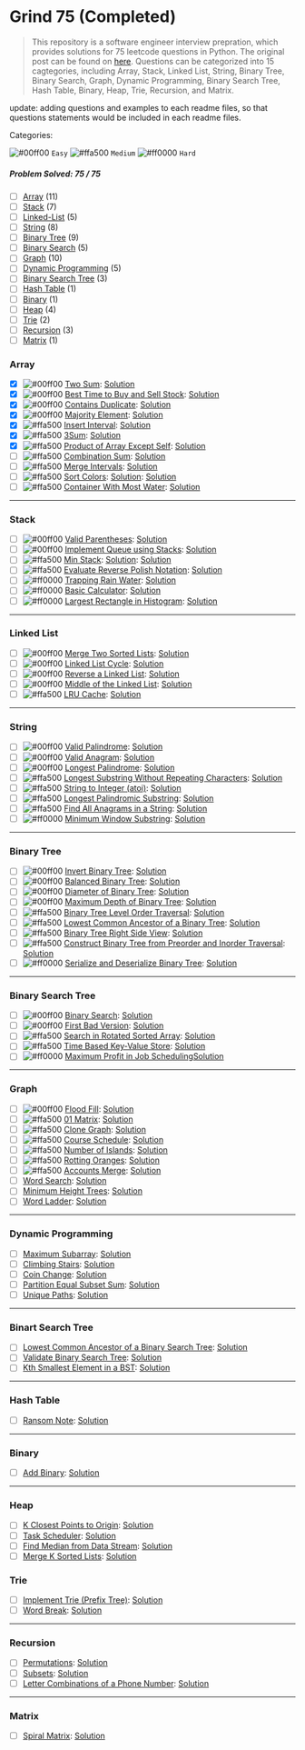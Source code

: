 # Grind 75 (Completed)

> This repository is a software engineer interview prepration, which provides solutions for 75 leetcode questions in Python. The original post can be found on [here](https://www.techinterviewhandbook.org/grind75?grouping=topics&order=difficulty&hours=8). Questions can be categorized into 15 cagtegories, including Array, Stack, Linked List, String, Binary Tree, Binary Search, Graph, Dynamic Programming, Binary Search Tree, Hash Table, Binary, Heap, Trie, Recursion, and Matrix.

update: adding questions and examples to each readme files, so that questions statements would be included in each readme files.

Categories:

![#00ff00](https://placehold.co/1x1/00ff00/00ff00.png) `Easy` 
![#ffa500](https://placehold.co/1x1/ffa500/ffa500.png) `Medium` 
![#ff0000](https://placehold.co/1x1/ff0000/ff0000.png) `Hard` 

##### Problem Solved: 75 / 75

-   [ ] [Array](#array) (11)
-   [ ] [Stack](#stack) (7)
-   [ ] [Linked-List](#linked-list) (5)
-   [ ] [String](#string) (8)
-   [ ] [Binary Tree](#binary-tree) (9)
-   [ ] [Binary Search](#binary-search-tree) (5)
-   [ ] [Graph](#graph) (10)
-   [ ] [Dynamic Programming](#dynamic-programming) (5)
-   [ ] [Binary Search Tree](#binary-search-tree) (3)
-   [ ] [Hash Table](#hash-table) (1)
-   [ ] [Binary](#binary) (1)
-   [ ] [Heap](#heap) (4)
-   [ ] [Trie](#trie) (2)
-   [ ] [Recursion](#recursion) (3)
-   [ ] [Matrix](#matrix) (1)

### Array

-   [X] ![#00ff00](https://placehold.co/1x1/00ff00/00ff00.png) [Two Sum](https://leetcode.com/problems/two-sum): [Solution](/Array/1-TwoSum)
-   [X] ![#00ff00](https://placehold.co/1x1/00ff00/00ff00.png) [Best Time to Buy and Sell Stock](https://leetcode.com/problems/best-time-to-buy-and-sell-stock): [Solution](/Array/121-BestTimetoBuyandSellStock/) 
-   [X] ![#00ff00](https://placehold.co/1x1/00ff00/00ff00.png) [Contains Duplicate](https://leetcode.com/problems/contains-duplicate): [Solution](/Array/217-ContainsDuplicate/)
-   [X] ![#00ff00](https://placehold.co/1x1/00ff00/00ff00.png) [Majority Element](https://leetcode.com/problems/majority-element): [Solution](/Array/169-MajorityElement/)
-   [X] ![#ffa500](https://placehold.co/1x1/ffa500/ffa500.png) [Insert Interval](https://leetcode.com/problems/insert-interval): [Solution](/Array/57-InsertInterval/)
-   [X] ![#ffa500](https://placehold.co/1x1/ffa500/ffa500.png) [3Sum](https://leetcode.com/problems/3sum/): [Solution](/Array/15-3Sum/)
-   [X] ![#ffa500](https://placehold.co/1x1/ffa500/ffa500.png) [Product of Array Except Self](https://leetcode.com/problems/product-of-array-except-self): [Solution](/Array/238-ProductofArrayExceptSelf/)
-   [ ] ![#ffa500](https://placehold.co/1x1/ffa500/ffa500.png) [Combination Sum](https://leetcode.com/problems/combination-sum): [Solution](/Array/39-CombinationSum/)
-   [ ] ![#ffa500](https://placehold.co/1x1/ffa500/ffa500.png) [Merge Intervals](https://leetcode.com/problems/merge-intervals): [Solution](/Array/56-MergeIntervals/)
-   [ ] ![#ffa500](https://placehold.co/1x1/ffa500/ffa500.png) [Sort Colors](https://leetcode.com/problems/sort-colors): [Solution](/Array/75-SortColors/): [Solution](/Array/75-SortColors/)
-   [ ] ![#ffa500](https://placehold.co/1x1/ffa500/ffa500.png) [Container With Most Water](https://leetcode.com/problems/container-with-most-water): [Solution](/Array/11-ContainerWithMostWater/)

---

### Stack

-   [ ] ![#00ff00](https://placehold.co/1x1/00ff00/00ff00.png) [Valid Parentheses](https://leetcode.com/problems/valid-parentheses): [Solution](/Stack/20-ValidParentheses/)
-   [ ] ![#00ff00](https://placehold.co/1x1/00ff00/00ff00.png) [Implement Queue using Stacks](https://leetcode.com/problems/implement-queue-using-stacks): [Solution](/Stack/232-ImplementQueueusingStacks/)
-   [ ] ![#ffa500](https://placehold.co/1x1/ffa500/ffa500.png) [Min Stack](https://leetcode.com/problems/min-stack): [Solution](/Stack/232-ImplementQueueusingStacks/): [Solution](/Stack/155-MinStack/)
-   [ ] ![#ffa500](https://placehold.co/1x1/ffa500/ffa500.png) [Evaluate Reverse Polish Notation](https://leetcode.com/problems/evaluate-reverse-polish-notation): [Solution](/Stack/150-EvaluateReversePolishNotation/)
-   [ ] ![#ff0000](https://placehold.co/1x1/ff0000/ff0000.png) [Trapping Rain Water](https://leetcode.com/problems/trapping-rain-water): [Solution](/Stack/42-TrappingRainWater/)
-   [ ] ![#ff0000](https://placehold.co/1x1/ff0000/ff0000.png) [Basic Calculator](https://leetcode.com/problems/basic-calculator): [Solution](/Stack/224-BasicCalculator/)
-   [ ] ![#ff0000](https://placehold.co/1x1/ff0000/ff0000.png) [Largest Rectangle in Histogram](https://leetcode.com/problems/largest-rectangle-in-histogram): [Solution](/Stack/84-LargestRectangleinHistogram/)

---

### Linked List

-   [ ] ![#00ff00](https://placehold.co/1x1/00ff00/00ff00.png) [Merge Two Sorted Lists](https://leetcode.com/problems/merge-two-sorted-lists): [Solution](/Linked%20List/21-MergeTwoSortedLists/)
-   [ ] ![#00ff00](https://placehold.co/1x1/00ff00/00ff00.png) [Linked List Cycle](https://leetcode.com/problems/linked-list-cycle): [Solution](/Linked%20List/141-LinkedListCycle/)
-   [ ] ![#00ff00](https://placehold.co/1x1/00ff00/00ff00.png) [Reverse a Linked List](https://leetcode.com/problems/reverse-linked-list): [Solution](/Linked%20List/206-Reverse-Linked-List/)
-   [ ] ![#00ff00](https://placehold.co/1x1/00ff00/00ff00.png) [Middle of the Linked List](https://leetcode.com/problems/middle-of-the-linked-list/): [Solution](/Linked%20List/876-MiddleoftheLinkedList/)
-   [ ] ![#ffa500](https://placehold.co/1x1/ffa500/ffa500.png) [LRU Cache](https://leetcode.com/problems/lru-cache/): [Solution](/Linked%20List/146-LRUCache/) 

---

### String

-   [ ] ![#00ff00](https://placehold.co/1x1/00ff00/00ff00.png) [Valid Palindrome](https://leetcode.com/problems/valid-palindrome): [Solution](/String/125-ValidPalindrome/)
-   [ ] ![#00ff00](https://placehold.co/1x1/00ff00/00ff00.png) [Valid Anagram](https://leetcode.com/problems/valid-anagram): [Solution](/String/242-ValidAnagram/)
-   [ ] ![#00ff00](https://placehold.co/1x1/00ff00/00ff00.png) [Longest Palindrome](https://leetcode.com/problems/longest-palindrome): [Solution](/String/409-LongestPalindrome/)
-   [ ] ![#ffa500](https://placehold.co/1x1/ffa500/ffa500.png) [Longest Substring Without Repeating Characters](https://leetcode.com/problems/longest-substring-without-repeating-characters): [Solution](/String/3-LongestSubstringWithoutRepeatingCharacters/)
-   [ ] ![#ffa500](https://placehold.co/1x1/ffa500/ffa500.png) [String to Integer (atoi)](https://leetcode.com/problems/string-to-integer-atoi): [Solution](</String/8-StringtoInteger(atoi)/>)
-   [ ] ![#ffa500](https://placehold.co/1x1/ffa500/ffa500.png) [Longest Palindromic Substring](https://leetcode.com/problems/longest-palindromic-substring): [Solution](/String/5-LongestPalindromicSubstring/)
-   [ ] ![#ffa500](https://placehold.co/1x1/ffa500/ffa500.png) [Find All Anagrams in a String](https://leetcode.com/problems/find-all-anagrams-in-a-string): [Solution](/String/438-FindAllAnagramsinaString/)
-   [ ] ![#ff0000](https://placehold.co/1x1/ff0000/ff0000.png) [Minimum Window Substring](https://leetcode.com/problems/minimum-window-substring): [Solution](/String/76-MinimumWindowSubstring/)

---

### Binary Tree

-   [ ] ![#00ff00](https://placehold.co/1x1/00ff00/00ff00.png) [Invert Binary Tree](https://leetcode.com/problems/invert-binary-tree): [Solution](/Binary%20Tree/226-InvertBinaryTree/)
-   [ ] ![#00ff00](https://placehold.co/1x1/00ff00/00ff00.png) [Balanced Binary Tree](https://leetcode.com/problems/balanced-binary-tree): [Solution](/Binary%20Tree/110-BalancedBinaryTree/)
-   [ ] ![#00ff00](https://placehold.co/1x1/00ff00/00ff00.png) [Diameter of Binary Tree](https://leetcode.com/problems/diameter-of-binary-tree): [Solution](/Binary%20Tree/543-DiameterofBinaryTree/)
-   [ ] ![#00ff00](https://placehold.co/1x1/00ff00/00ff00.png) [Maximum Depth of Binary Tree](https://leetcode.com/problems/maximum-depth-of-binary-tree): [Solution](/Binary%20Tree/104-MaximumDepthofBinaryTree/)
-   [ ] ![#ffa500](https://placehold.co/1x1/ffa500/ffa500.png) [Binary Tree Level Order Traversal](https://leetcode.com/problems/binary-tree-level-order-traversal): [Solution](/Binary%20Tree/102-BinaryTreeLevelOrderTraversal/)
-   [ ] ![#ffa500](https://placehold.co/1x1/ffa500/ffa500.png) [Lowest Common Ancestor of a Binary Tree](https://leetcode.com/problems/lowest-common-ancestor-of-a-binary-tree): [Solution](/Binary%20Tree/236-LowestCommonAncestorofaBinaryTree/)
-   [ ] ![#ffa500](https://placehold.co/1x1/ffa500/ffa500.png) [Binary Tree Right Side View](https://leetcode.com/problems/binary-tree-right-side-view): [Solution](/Binary%20Tree/199-BinaryTreeRightSideView/)
-   [ ] ![#ffa500](https://placehold.co/1x1/ffa500/ffa500.png) [Construct Binary Tree from Preorder and Inorder Traversal](https://leetcode.com/problems/construct-binary-tree-from-preorder-and-inorder-traversal): [Solution](/Binary%20Tree/105-ConstructBinaryTreefromPreorderandInorderTraversal/)
-   [ ] ![#ff0000](https://placehold.co/1x1/ff0000/ff0000.png) [Serialize and Deserialize Binary Tree](https://leetcode.com/problems/serialize-and-deserialize-binary-tree): [Solution](/Binary%20Tree/297-SerializeandDeserializeBinaryTree/)

---

### Binary Search Tree

-   [ ] ![#00ff00](https://placehold.co/1x1/00ff00/00ff00.png) [Binary Search](https://leetcode.com/problems/binary-search): [Solution](/Binary%20Search/704-BinarySearch/)
-   [ ] ![#00ff00](https://placehold.co/1x1/00ff00/00ff00.png) [First Bad Version](https://leetcode.com/problems/first-bad-version): [Solution](/Binary%20Search/278-FirstBadVersion/)
-   [ ] ![#ffa500](https://placehold.co/1x1/ffa500/ffa500.png) [Search in Rotated Sorted Array](https://leetcode.com/problems/search-in-rotated-sorted-array): [Solution](/Binary%20Search/33-SearchinRotatedSortedArray/)
-   [ ] ![#ffa500](https://placehold.co/1x1/ffa500/ffa500.png) [Time Based Key-Value Store](https://leetcode.com/problems/time-based-key-value-store): [Solution](/Binary%20Search/981-TimeBasedKey-ValueStore/)
-   [ ] ![#ff0000](https://placehold.co/1x1/ff0000/ff0000.png) [Maximum Profit in Job Scheduling](https://leetcode.com/problems/maximum-profit-in-job-scheduling)[Solution](/Binary%20Search/1235-MaximumProfitinJobScheduling/)

---

### Graph

-   [ ] ![#00ff00](https://placehold.co/1x1/00ff00/00ff00.png) [Flood Fill](https://leetcode.com/problems/flood-fill): [Solution](/Graph/733-FloodFill/)
-   [ ] ![#ffa500](https://placehold.co/1x1/ffa500/ffa500.png) [01 Matrix](https://leetcode.com/problems/01-matrix): [Solution](/Graph/542-01Matrix/)
-   [ ] ![#ffa500](https://placehold.co/1x1/ffa500/ffa500.png) [Clone Graph](https://leetcode.com/problems/clone-graph): [Solution](/Graph/133-CloneGraph/)
-   [ ] ![#ffa500](https://placehold.co/1x1/ffa500/ffa500.png) [Course Schedule](https://leetcode.com/problems/course-schedule): [Solution](/Graph/207-CourseSchedule/)
-   [ ] ![#ffa500](https://placehold.co/1x1/ffa500/ffa500.png) [Number of Islands](https://leetcode.com/problems/number-of-islands): [Solution](/Graph/200-NumberofIslands/)
-   [ ] ![#ffa500](https://placehold.co/1x1/ffa500/ffa500.png) [Rotting Oranges](https://leetcode.com/problems/rotting-oranges): [Solution](/Graph/994-RottingOranges/)
-   [ ] ![#ffa500](https://placehold.co/1x1/ffa500/ffa500.png) [Accounts Merge](https://leetcode.com/problems/accounts-merge): [Solution](/Graph/721-AccountsMerge/)
-   [ ] [Word Search](https://leetcode.com/problems/word-search): [Solution](/Graph/79-WordSearch/)
-   [ ] [Minimum Height Trees](https://leetcode.com/problems/minimum-height-trees): [Solution](/Graph/310-MinimumHeightTrees/)
-   [ ] [Word Ladder](https://leetcode.com/problems/word-ladder): [Solution](/Graph/127-WordLadder/)

---

### Dynamic Programming

-   [ ] [Maximum Subarray](https://leetcode.com/problems/maximum-subarray): [Solution](/Dynamic%20Programming/53-MaximumSubarray/)
-   [ ] [Climbing Stairs](https://leetcode.com/problems/climbing-stairs): [Solution](/Dynamic%20Programming/70-ClimbingStairs/)
-   [ ] [Coin Change](https://leetcode.com/problems/coin-change): [Solution](/Dynamic%20Programming/322-CoinChange/)
-   [ ] [Partition Equal Subset Sum](https://leetcode.com/problems/maximum-subarray): [Solution](/Dynamic%20Programming/416-PartitionEqualSubsetSum/)
-   [ ] [Unique Paths](https://leetcode.com/problems/unique-paths): [Solution](/Dynamic%20Programming/62-UniquePaths/)

---

### Binart Search Tree

-   [ ] [Lowest Common Ancestor of a Binary Search Tree](https://leetcode.com/problems/lowest-common-ancestor-of-a-binary-search-tree): [Solution](/Binary%20Search%20Tree/235-LowestCommonAncestorofaBinarySearchTree/)
-   [ ] [Validate Binary Search Tree](https://leetcode.com/problems/validate-binary-search-tree): [Solution](/Binary%20Search%20Tree/)
-   [ ] [Kth Smallest Element in a BST](https://leetcode.com/problems/kth-smallest-element-in-a-bst): [Solution](/Binary%20Search%20Tree/230-KthSmallestElementinaBST/)

---

### Hash Table

-   [ ] [Ransom Note](https://leetcode.com/problems/ransom-note): [Solution](/Hash%20Table/383-RansomNote/)

---

### Binary

-   [ ] [Add Binary](https://leetcode.com/problems/add-binary): [Solution](/Binary/67-AddBinary/)

---

### Heap

-   [ ] [K Closest Points to Origin](https://leetcode.com/problems/k-closest-points-to-origin): [Solution](/Heap/973-KClosestPointstoOrigin/)
-   [ ] [Task Scheduler](https://leetcode.com/problems/task-scheduler): [Solution](/Heap/621-TaskScheduler/)
-   [ ] [Find Median from Data Stream](https://leetcode.com/problems/find-median-from-data-stream/): [Solution](/Heap/295-FindMedianfromDataStream/)
-   [ ] [Merge K Sorted Lists](https://leetcode.com/problems/merge-k-sorted-lists/): [Solution](/Heap/23-MergekSortedLists/)

### Trie

-   [ ] [Implement Trie (Prefix Tree)](https://leetcode.com/problems/implement-trie-prefix-tree): [Solution](</Trie/208-ImplementTrie(PrefixTree)/>)
-   [ ] [Word Break](https://leetcode.com/problems/word-break): [Solution](/Trie/139-WordBreak/)

---

### Recursion

-   [ ] [Permutations](https://leetcode.com/problems/permutations): [Solution](/Recursion/46-Permutations/)
-   [ ] [Subsets](https://leetcode.com/problems/subsets): [Solution](/Recursion/78-Subsets/)
-   [ ] [Letter Combinations of a Phone Number](https://leetcode.com/problems/letter-combinations-of-a-phone-number): [Solution](/Recursion/17-LetterCombinationsofaPhoneNumber/)

---

### Matrix

-   [ ] [Spiral Matrix](https://leetcode.com/problems/spiral-matrix): [Solution](/Matrix/54-SpiralMatrix/)
